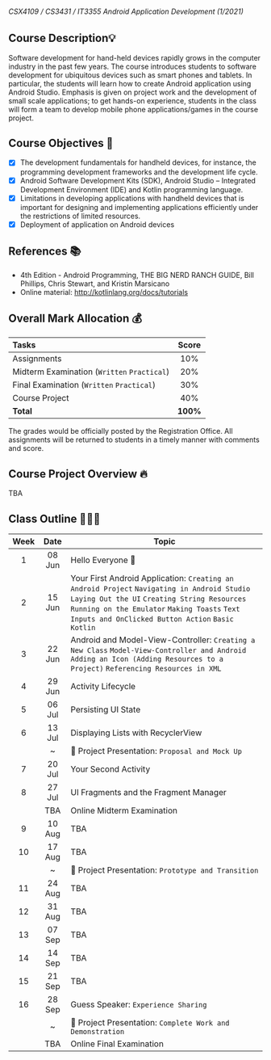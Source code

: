 ###### CSX4109 / CS3431 / IT3355 Android Application Development (1/2021)

## Course Description💡
Software development for hand-held devices rapidly grows in the computer industry in the past few years. The course introduces students to software development for ubiquitous devices such as smart phones and tablets. In particular, the students will learn how to create Android application using Android Studio. Emphasis is given on project work and the development of small scale applications; to get hands-on experience, students in the class will form a team to develop mobile phone applications/games in the course project.

## Course Objectives 🚩
- [x] The development fundamentals for handheld devices, for instance, the programming development frameworks and the development life cycle.
- [x] Android Software Development Kits (SDK), Android Studio – Integrated Development Environment (IDE) and Kotlin programming language.
- [x] Limitations in developing applications with handheld devices that is important for designing and implementing applications efficiently under the restrictions of limited resources.
- [x] Deployment of application on Android devices

## References 📚
- 4th Edition - Android Programming, THE BIG NERD RANCH GUIDE, Bill Phillips, Chris Stewart, and Kristin Marsicano
- Online material: http://kotlinlang.org/docs/tutorials

## Overall Mark Allocation 💰

| Tasks | Score |
| :--- | :---: | 
| Assignments | 10% | 
| Midterm Examination (`Written` `Practical`) | 20% |
| Final Examination (`Written` `Practical`) | 30% |
| Course Project | 40% |
| **Total** | **100%** |

The grades would be officially posted by the Registration Office. All assignments will be returned to students in a timely manner with comments and score.

## Course Project Overview 🔥
TBA

## Class Outline 🧑🏻‍🏫

| Week | Date | Topic |
| :---: | :-----: | --- |
| 1 | 08 Jun | Hello Everyone 🧤 |
| 2 | 15 Jun | Your First Android Application: `Creating an Android Project` `Navigating in Android Studio` `Laying Out the UI` `Creating String Resources` `Running on the Emulator` `Making Toasts` `Text Inputs and OnClicked Button Action` `Basic Kotlin` |
| 3 | 22 Jun | Android and Model-View-Controller: `Creating a New Class` `Model-View-Controller and Android` `Adding an Icon (Adding Resources to a Project)` `Referencing Resources in XML` |
| 4 | 29 Jun | Activity Lifecycle |
| 5 | 06 Jul | Persisting UI State |
| 6 | 13 Jul | Displaying Lists with RecyclerView |
|   | ~ | 🚨 Project Presentation: `Proposal and Mock Up` |
| 7 | 20 Jul | Your Second Activity |
| 8 | 27 Jul | UI Fragments and the Fragment Manager |
|  | TBA | Online Midterm Examination |
| 9 | 10 Aug | TBA |
| 10 | 17 Aug | TBA |
|   | ~ | 🚨 Project Presentation: `Prototype and Transition` |
| 11 | 24 Aug | TBA|
| 12 | 31 Aug | TBA |
| 13 | 07 Sep | TBA |
| 14 | 14 Sep | TBA |
| 15 | 21 Sep | TBA |
| 16 | 28 Sep | Guess Speaker: `Experience Sharing` |
|  | ~ | 🚨 Project Presentation: `Complete Work and Demonstration` |
|  | TBA | Online Final Examination |
